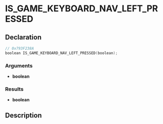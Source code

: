 # IS_GAME_KEYBOARD_NAV_LEFT_PRESSED

## Declaration
```cpp
// 0x793F238A
boolean IS_GAME_KEYBOARD_NAV_LEFT_PRESSED(boolean);
```

### Arguments
- **boolean**

### Results
- **boolean**

## Description

